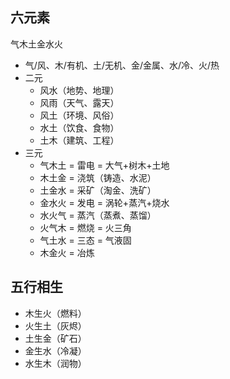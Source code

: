 ## 六元素
气木土金水火
- 气/风、木/有机、土/无机、金/金属、水/冷、火/热
- 二元
  - 风水（地势、地理）
  - 风雨（天气、露天）
  - 风土（环境、风俗）
  - 水土（饮食、食物）
  - 土木（建筑、工程）
- 三元
  - 气木土 = 雷电 = 大气+树木+土地
  - 木土金 = 浇筑（铸造、水泥）
  - 土金水 = 采矿（淘金、洗矿）
  - 金水火 = 发电 = 涡轮+蒸汽+烧水
  - 水火气 = 蒸汽（蒸煮、蒸馏）
  - 火气木 = 燃烧 = 火三角
  - 气土水 = 三态 = 气液固
  - 木金火 = 冶炼
## 五行相生
- 木生火（燃料）
- 火生土（灰烬）
- 土生金（矿石）
- 金生水（冷凝）
- 水生木（润物）

